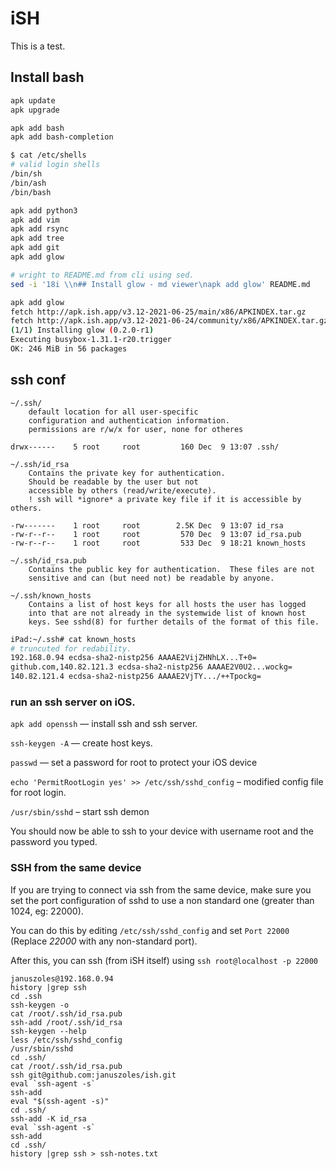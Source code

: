 # iSH

This is a test.

## Install bash

```bash
apk update
apk upgrade

apk add bash
apk add bash-completion
```
```bash
$ cat /etc/shells
# valid login shells
/bin/sh
/bin/ash
/bin/bash
```
```bash
apk add python3
apk add vim
apk add rsync
apk add tree
apk add git
apk add glow
```
```bash
# wright to README.md from cli using sed.
sed -i '18i \\n## Install glow - md viewer\napk add glow' README.md 
```
```bash
apk add glow
fetch http://apk.ish.app/v3.12-2021-06-25/main/x86/APKINDEX.tar.gz
fetch http://apk.ish.app/v3.12-2021-06-24/community/x86/APKINDEX.tar.gz
(1/1) Installing glow (0.2.0-r1)
Executing busybox-1.31.1-r20.trigger
OK: 246 MiB in 56 packages
```
## ssh conf

	~/.ssh/
		default location for all user-specific
		configuration and authentication information.  
		permissions are r/w/x for user, none for otheres
```	
drwx------    5 root     root         160 Dec  9 13:07 .ssh/
```
	~/.ssh/id_rsa
		Contains the private key for authentication.  
		Should be readable by the user but not
		accessible by others (read/write/execute).   
		! ssh will *ignore* a private key file if it is accessible by others.	
```
-rw-------    1 root     root        2.5K Dec  9 13:07 id_rsa
-rw-r--r--    1 root     root         570 Dec  9 13:07 id_rsa.pub
-rw-r--r--    1 root     root         533 Dec  9 18:21 known_hosts
```
	~/.ssh/id_rsa.pub
		Contains the public key for authentication.  These files are not
		sensitive and can (but need not) be readable by anyone.

	~/.ssh/known_hosts
		Contains a list of host keys for all hosts the user has logged
		into that are not already in the systemwide list of known host
		keys. See sshd(8) for further details of the format of this file.

```bash
iPad:~/.ssh# cat known_hosts
# truncuted for redability.
192.168.0.94 ecdsa-sha2-nistp256 AAAAE2VijZHNhLX...T+0=
github.com,140.82.121.3 ecdsa-sha2-nistp256 AAAAE2V0U2...wockg=
140.82.121.4 ecdsa-sha2-nistp256 AAAAE2VjTY.../++Tpockg=

```

### run an ssh server on iOS.
`apk add openssh` — install ssh and ssh server. 

`ssh-keygen -A` — create host keys. 

`passwd` — set a password for root to protect your iOS device 

`echo 'PermitRootLogin yes' >> /etc/ssh/sshd_config` – modified config file for root login. 

`/usr/sbin/sshd` – start ssh demon

You should now be able to ssh to your device with username root and the password you typed.

### SSH from the same device

If you are trying to connect via ssh from the same device, make sure you set the port configuration of sshd to use a non standard one (greater than 1024, eg: 22000).

You can do this by editing `/etc/ssh/sshd_config` and set `Port 22000` (Replace _22000_ with any non-standard port).

After this, you can ssh (from iSH itself) using `ssh root@localhost -p 22000`

```
januszoles@192.168.0.94
history |grep ssh
cd .ssh
ssh-keygen -o
cat /root/.ssh/id_rsa.pub 
ssh-add /root/.ssh/id_rsa
ssh-keygen --help
less /etc/ssh/sshd_config 
/usr/sbin/sshd
cd .ssh/
cat /root/.ssh/id_rsa.pub
ssh git@github.com:januszoles/ish.git
eval `ssh-agent -s`
ssh-add
eval "$(ssh-agent -s)"
cd .ssh/
ssh-add -K id_rsa
eval `ssh-agent -s`
ssh-add
cd .ssh/
history |grep ssh > ssh-notes.txt
```

